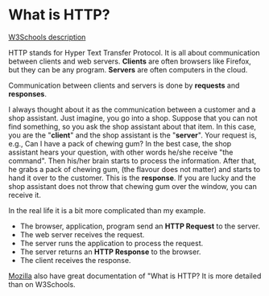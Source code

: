 # What is HTTP?

[W3Schools description](https://www.w3schools.com/whatis/whatis_http.asp)

HTTP stands for Hyper Text Transfer Protocol. It is all about communication
between clients and web servers. **Clients** are often browsers like Firefox,
but they can be any program. **Servers** are often computers in the cloud.

Communication between clients and servers is done by **requests** and
**responses**.

I always thought about it as the communication between a customer and a shop
assistant. Just imagine, you go into a shop. Suppose that you can not find
something, so you ask the shop assistant about that item. In this case, you are
the "**client**" and the shop assistant is the "**server**". Your request is,
e.g., Can I have a pack of chewing gum? In the best case, the shop assistant
hears your question, with other words he/she receive "the command". Then his/her
brain starts to process the information. After that, he grabs a pack of chewing
gum, (the flavour does not matter) and starts to hand it over to the customer.
This is the **response**. If you are lucky and the shop assistant does not throw
that chewing gum over the window, you can receive it.

In the real life it is a bit more complicated than my example.

- The browser, application, program send an **HTTP Request** to the server.
- The web server receives the request.
- The server runs the application to process the request.
- The server returns an **HTTP Response** to the browser.
- The client receives the response.

[Mozilla](https://developer.mozilla.org/en-US/docs/Web/HTTP/Overview) also have
great documentation of "What is HTTP? It is more detailed than on W3Schools.